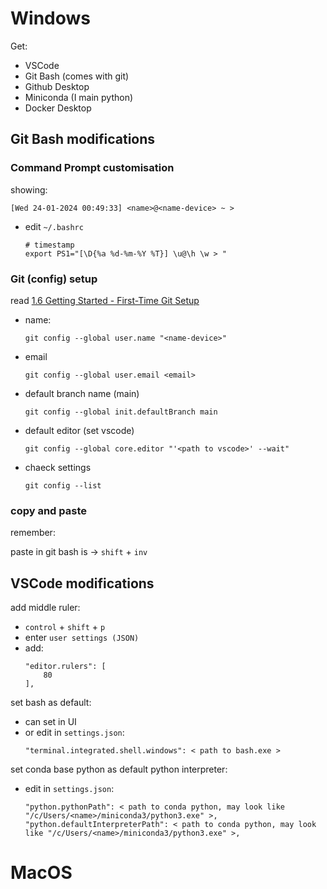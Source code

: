 # Windows
Get: 
- VSCode
- Git Bash (comes with git)
- Github Desktop
- Miniconda (I main python)
- Docker Desktop

## Git Bash modifications
### Command Prompt customisation 
showing:
```
[Wed 24-01-2024 00:49:33] <name>@<name-device> ~ > 
```

- edit `~/.bashrc`
    ```
    # timestamp
    export PS1="[\D{%a %d-%m-%Y %T}] \u@\h \w > "
    ```

### Git (config) setup
read [1.6 Getting Started - First-Time Git Setup](https://git-scm.com/book/en/v2/Getting-Started-First-Time-Git-Setup)

- name: 
    ```
    git config --global user.name "<name-device>"
    ```

- email
    ```
    git config --global user.email <email>
    ```

- default branch name (main)
    ```
    git config --global init.defaultBranch main
    ```

- default editor (set vscode)
    ```
    git config --global core.editor "'<path to vscode>' --wait"
    ```

- chaeck settings
    ```
    git config --list
    ```

### copy and paste 
remember:

paste in git bash is -> `shift` + `inv`

## VSCode modifications
add middle ruler: 
- `control` + `shift` + `p`
- enter `user settings (JSON)`
- add: 
    ```
    "editor.rulers": [
        80
    ],
    ```

set bash as default: 
- can set in UI
- or edit in `settings.json`:
    ```
    "terminal.integrated.shell.windows": < path to bash.exe >
    ```

set conda base python as default python interpreter:
- edit in `settings.json`:
    ```
    "python.pythonPath": < path to conda python, may look like "/c/Users/<name>/miniconda3/python3.exe" >,
    "python.defaultInterpreterPath": < path to conda python, may look like "/c/Users/<name>/miniconda3/python3.exe" >,
    ```

# MacOS
